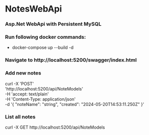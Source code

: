 # NotesWebApi
### Asp.Net WebApi with Persistent MySQL 
### Run following docker commands:
- docker-compose up --build -d
### Navigate to http://localhost:5200/swagger/index.html
### Add new notes
curl -X 'POST' \
  'http://localhost:5200/api/NoteModels' \
  -H 'accept: text/plain' \
  -H 'Content-Type: application/json' \
  -d '{
  "noteName": "string",
  "created": "2024-05-20T14:53:11.250Z"
}'
### List all notes
curl -X GET http://localhost:5200/api/NoteModels
